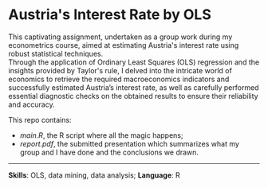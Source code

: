 # Austria's Interest Rate by OLS  
This captivating assignment, undertaken as a group work during my econometrics course, aimed at estimating Austria's interest rate using robust statistical techniques.  
Through the application of Ordinary Least Squares (OLS) regression and the insights provided by Taylor's rule, I delved into the intricate world of economics to retrieve the required macroeconomics indicators and successfully estimated Austria’s interest rate, as well as carefully performed essential diagnostic checks on the obtained results to ensure their reliability and accuracy.  

This repo contains:
- *main.R*, the R script where all the magic happens;
- *report.pdf*, the submitted presentation which summarizes what my group and I have done and the conclusions we drawn.
---
**Skills**: OLS, data mining, data analysis;
**Language**: R
